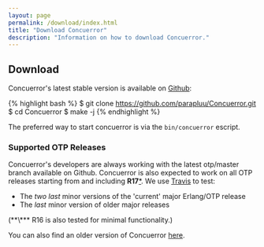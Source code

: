 ```yaml
---
layout: page
permalink: /download/index.html
title: "Download Concuerror"
description: "Information on how to download Concuerror."
---
```


## Download

Concuerror's latest stable version is available on [Github](https://github.com/parapluu/Concuerror):

{% highlight bash %}
$ git clone https://github.com/parapluu/Concuerror.git
$ cd Concuerror
$ make -j
{% endhighlight %}

The preferred way to start concuerror is via the `bin/concuerror` escript.

### Supported OTP Releases

Concuerror's developers are always working with the latest otp/master branch
available on Github. Concuerror is also expected to work on all OTP releases
starting from and including **R17**[\*](#older). We use
[Travis](https://travis-ci.org/parapluu/Concuerror) to test:

* The *two last* minor versions of the 'current' major Erlang/OTP release
* The *last* minor version of older major releases

<div id="older" markdown="1">
(**\*** R16 is also tested for minimal functionality.)
</div>

You can also find an older version of Concuerror [here](https://github.com/mariachris/Concuerror.git).
